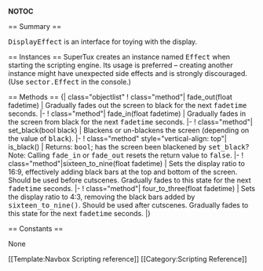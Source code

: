 __NOTOC__

== Summary ==

<tt>DisplayEffect</tt> is an interface for toying with the display.

== Instances ==
SuperTux creates an instance named <tt>Effect</tt> when starting the scripting engine. Its usage is preferred – creating another instance might have unexpected side effects and is strongly discouraged. (Use <tt>sector.Effect</tt> in the console.)

== Methods ==
{| class="objectlist"
! class="method"| fade_out(float fadetime)
| Gradually fades out the screen to black for the next <tt>fadetime</tt> seconds.
|-
! class="method"| fade_in(float fadetime)
| Gradually fades in the screen from black for the next <tt>fadetime</tt> seconds.
|-
! class="method"| set_black(bool black)
| Blackens or un-blackens the screen (depending on the value of <tt>black</tt>).
|-
! class="method" style="vertical-align: top"| is_black()
| Returns: <tt>bool</tt>; has the screen been blackened by <tt>set_black</tt>?<br />Note: Calling <tt>fade_in</tt> or <tt>fade_out</tt> resets the return value to <tt>false</tt>.
|-
! class="method"|sixteen_to_nine(float fadetime)
| Sets the display ratio to 16:9, effectively adding black bars at the top and bottom of the screen. Should be used before cutscenes. Gradually fades to this state for the next <tt>fadetime</tt> seconds.
|-
! class="method"| four_to_three(float fadetime)
| Sets the display ratio to 4:3, removing the black bars added by <tt>sixteen_to_nine()</tt>. Should be used after cutscenes. Gradually fades to this state for the next <tt>fadetime</tt> seconds.
|}

== Constants ==

None

[[Template:Navbox Scripting reference]]
[[Category:Scripting Reference]]
